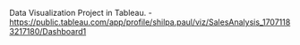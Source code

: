 Data Visualization Project in Tableau. - https://public.tableau.com/app/profile/shilpa.paul/viz/SalesAnalysis_17071183217180/Dashboard1 

